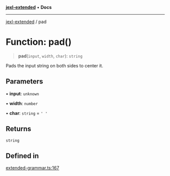 [**jexl-extended**](../README.md) • **Docs**

***

[jexl-extended](../globals.md) / pad

# Function: pad()

> **pad**(`input`, `width`, `char`): `string`

Pads the input string on both sides to center it.

## Parameters

• **input**: `unknown`

• **width**: `number`

• **char**: `string` = `' '`

## Returns

`string`

## Defined in

[extended-grammar.ts:167](https://github.com/nikoraes/jexl-extended/blob/06a031f168fa218082d7ed9df57973f42e70c755/src/extended-grammar.ts#L167)
